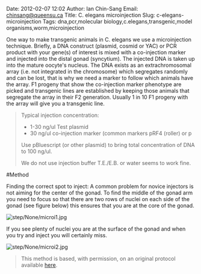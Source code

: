 Date: 2012-02-07 12:02
Author: Ian Chin-Sang
Email: chinsang@queensu.ca
Title: C. elegans microinjection
Slug: c-elegans-microinjection
Tags: dna,pcr,molecular biology,c.elegans,transgenic,model organisms,worm,microinjection

One way to make transgenic animals in C. elegans  we use a microinjection technique. Briefly, a  DNA construct (plasmid, cosmid or YAC) or PCR product with your gene(s) of interest is mixed with a co-injection marker and injected into the distal gonad (syncytium).  The injected DNA is taken up into the mature oocyte's nucleus.  The DNA exists as an extrachromosomal array (i.e. not integrated in the chromosome) which segregates randomly and can be lost, that is why we need a marker to follow which animals have the array.  F1 progeny that show the co-injection marker phenotype are picked and transgenic lines are established by keeping those animals that segregate the array in their F2 generation.  Usually 1 in 10  F1 progeny with the array will give you a transgenic line.




>Typical injection concentration:
>
>* 1-30 ng/ul Test plasmid
>* 30  ng/ul co-injection marker (common markers pRF4 (roller) or p
>
>Use pBluescript (or other plasmid)   to bring total concentration of DNA to 100 ng/ul.
>
>We do not use injection buffer T.E./E.B.  or water seems to work fine.




#Method

Finding the correct spot to inject:  A common problem for novice injectors is not aiming for the center of the gonad.  To find the middle of the gonad arm you need to focus so that there are two rows of nuclei on each side of the gonad (see figure below) this ensures that you are at the core of the gonad. 

![step/None/microi1.jpg](/static/images/step/None/microi1.jpg)



If you see plenty of nuclei you are at the surface of the gonad and when you try and inject you will certainly miss.

![step/None/microi2.jpg](/static/images/step/None/microi2.jpg)







>This method is based, with permission, on an original protocol available [here](http://130.15.90.245/microinjection.htm).

